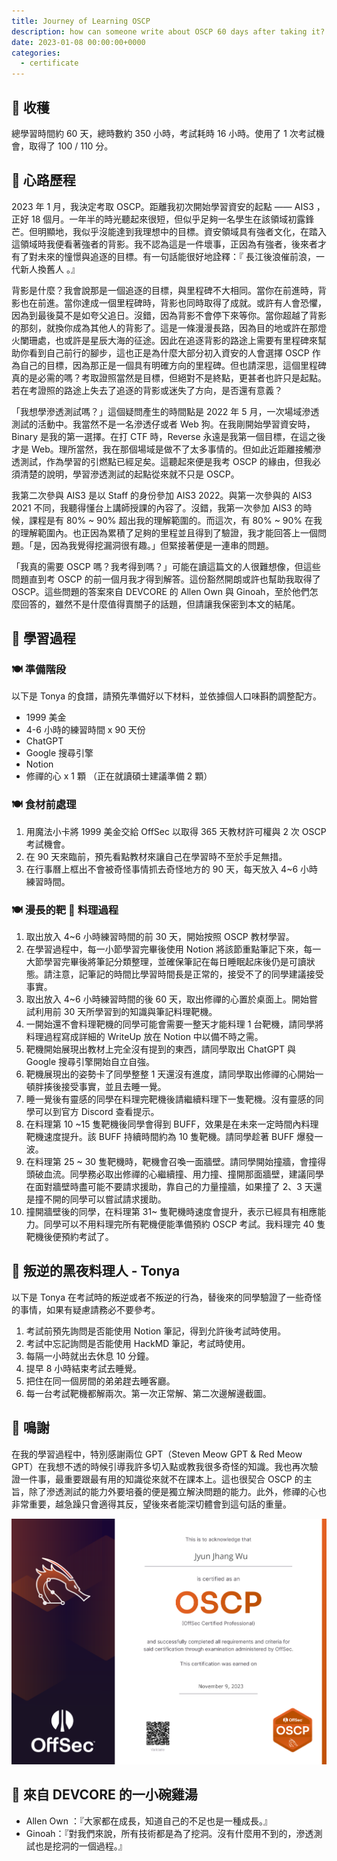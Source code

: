 ```yaml
---
title: Journey of Learning OSCP
description: how can someone write about OSCP 60 days after taking it?
date: 2023-01-08 00:00:00+0000
categories:
  - certificate
---
```


## 🦉 收穫

總學習時間約 60 天，總時數約 350 小時，考試耗時 16 小時。使用了 1 次考試機會，取得了 100 / 110 分。

## 🦉 心路歷程

2023 年 1 月，我決定考取 OSCP。距離我初次開始學習資安的起點 —— AIS3 ，正好 18 個月。一年半的時光聽起來很短，但似乎足夠一名學生在該領域初露鋒芒。但明顯地，我似乎沒能達到我理想中的目標。資安領域具有強者文化，在踏入這領域時我便看著強者的背影。我不認為這是一件壞事，正因為有強者，後來者才有了對未來的憧憬與追逐的目標。有一句話能很好地詮釋：『 長江後浪催前浪，一代新人換舊人 。』

背影是什麼？我會說那是一個追逐的目標，與里程碑不大相同。當你在前進時，背影也在前進。當你達成一個里程碑時，背影也同時取得了成就。或許有人會恐懼，因為到最後莫不是如夸父追日。沒錯，因為背影不會停下來等你。當你超越了背影的那刻，就換你成為其他人的背影了。這是一條漫漫長路，因為目的地或許在那燈火闌珊處，也或許是星辰大海的征途。因此在追逐背影的路途上需要有里程碑來幫助你看到自己前行的腳步，這也正是為什麼大部分初入資安的人會選擇 OSCP 作為自己的目標，因為那正是一個具有明確方向的里程碑。但也請深思，這個里程碑真的是必需的嗎？考取證照當然是目標，但絕對不是終點，更甚者也許只是起點。若在考證照的路途上失去了追逐的背影或迷失了方向，是否還有意義？

「我想學滲透測試嗎？」這個疑問產生的時間點是 2022 年 5 月，一次場域滲透測試的活動中。我當然不是一名滲透仔或者 Web 狗。在我剛開始學習資安時，Binary 是我的第一選擇。在打 CTF 時，Reverse 永遠是我第一個目標，在這之後才是 Web。理所當然，我在那個場域是做不了太多事情的。但如此近距離接觸滲透測試，作為學習的引燃點已經足矣。這聽起來便是我考 OSCP 的緣由，但我必須清楚的說明，學習滲透測試的起點從來就不只是 OSCP。

我第二次參與 AIS3 是以 Staff 的身份參加 AIS3 2022。與第一次參與的 AIS3 2021 不同，我聽得懂台上講師授課的內容了。沒錯，我第一次參加 AIS3 的時候，課程是有 80% ~ 90% 超出我的理解範圍的。而這次，有 80% ~ 90% 在我的理解範圍內。也正因為累積了足夠的里程並且得到了驗證，我才能回答上一個問題。「是，因為我覺得挖漏洞很有趣。」但緊接著便是一連串的問題。

「我真的需要 OSCP 嗎？我考得到嗎？」可能在讀這篇文的人很難想像，但這些問題直到考 OSCP 的前一個月我才得到解答。這份豁然開朗或許也幫助我取得了 OSCP。這些問題的答案來自 DEVCORE 的 Allen Own 與 Ginoah，至於他們怎麼回答的，雖然不是什麼值得賣關子的話題，但請讓我保密到本文的結尾。

## 🦉 學習過程

### 🍽️ 準備階段

以下是 Tonya 的食譜，請預先準備好以下材料，並依據個人口味斟酌調整配方。

- 1999 美金
- 4-6 小時的練習時間 x 90 天份
- ChatGPT
- Google 搜尋引擎
- Notion
- 修禪的心 x 1 顆 （正在就讀碩士建議準備 2 顆）

### 🍽️ 食材前處理

1. 用魔法小卡將 1999 美金交給 OffSec 以取得 365 天教材許可權與 2 次 OSCP 考試機會。
2. 在 90 天來臨前，預先看點教材來讓自己在學習時不至於手足無措。
3. 在行事曆上框出不會被奇怪事情抓去奇怪地方的 90 天，每天放入 4~6 小時練習時間。

### 🍽️ 漫長的靶 🐤 料理過程

1. 取出放入 4~6 小時練習時間的前 30 天，開始按照 OSCP 教材學習。
2. 在學習過程中，每一小節學習完畢後使用 Notion 將該節重點筆記下來，每一大節學習完畢後將筆記分類整理，並確保筆記在每日睡眠起床後仍是可讀狀態。請注意，記筆記的時間比學習時間長是正常的，接受不了的同學建議接受事實。
3. 取出放入 4~6 小時練習時間的後 60 天，取出修禪的心置於桌面上。開始嘗試利用前 30 天所學習到的知識與筆記料理靶機。
4. 一開始還不會料理靶機的同學可能會需要一整天才能料理 1 台靶機，請同學將料理過程寫成詳細的 WriteUp 放在 Notion 中以備不時之需。
5. 靶機開始展現出教材上完全沒有提到的東西，請同學取出 ChatGPT 與 Google 搜尋引擎開始自立自強。
6. 靶機展現出的姿勢卡了同學整整 1 天還沒有進度，請同學取出修禪的心開始一頓胖揍後接受事實，並且去睡一覺。
7. 睡一覺後有靈感的同學在料理完靶機後請繼續料理下一隻靶機。沒有靈感的同學可以到官方 Discord 查看提示。
8. 在料理第 10 ~15 隻靶機後同學會得到 BUFF，效果是在未來一定時間內料理靶機速度提升。該 BUFF 持續時間約為 10 隻靶機。請同學趁著 BUFF 爆發一波。
9. 在料理第 25 ~ 30 隻靶機時，靶機會召喚一面牆壁。請同學開始撞牆，會撞得頭破血流。同學務必取出修禪的心繼續撞、用力撞、撞開那面牆壁，建議同學在面對牆壁時盡可能不要請求援助，靠自己的力量撞牆，如果撞了 2、3 天還是撞不開的同學可以嘗試請求援助。
10. 撞開牆壁後的同學，在料理第 31~ 隻靶機時速度會提升，表示已經具有相應能力。同學可以不用料理完所有靶機便能準備預約 OSCP 考試。我料理完 40 隻靶機後便預約考試了。

## 🦉 叛逆的黑夜料理人 - Tonya

以下是 Tonya 在考試時的叛逆或者不叛逆的行為，替後來的同學驗證了一些奇怪的事情，如果有疑慮請務必不要參考。

1. 考試前預先詢問是否能使用 Notion 筆記，得到允許後考試時使用。
2. 考試中忘記詢問是否能使用 HackMD 筆記，考試時使用。
3. 每隔一小時就出去休息 10 分鐘。
4. 提早 8 小時結束考試去睡覺。
5. 把住在同一個房間的弟弟趕去睡客廳。
6. 每一台考試靶機都解兩次。第一次正常解、第二次邊解邊截圖。

## 🦉 鳴謝

在我的學習過程中，特別感謝兩位 GPT（Steven Meow GPT & Red Meow GPT）在我想不透的時候引導我許多切入點或教我很多奇怪的知識。我也再次驗證一件事，最重要跟最有用的知識從來就不在課本上。這也很契合 OSCP 的主旨，除了滲透測試的能力外要培養的便是獨立解決問題的能力。此外，修禪的心也非常重要，越急躁只會適得其反，望後來者能深切體會到這句話的重量。

![酷酷的 OSCP 證照](OSCP.png)

## 🎃 來自 DEVCORE 的一小碗雞湯

- Allen Own ：『大家都在成長，知道自己的不足也是一種成長。』
- Ginoah：『對我們來說，所有技術都是為了挖洞。沒有什麼用不到的，滲透測試也是挖洞的一個過程。』